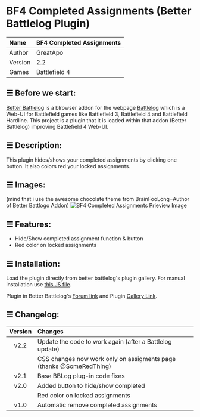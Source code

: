# BF4 Completed Assignments (Better Battlelog Plugin)

| Name   | BF4 Completed Assignments|
|:-------|:-------|
| Author | GreatApo|
| Version| 2.2|
| Games  | Battlefield 4|


## ☰ Before we start:

[Better Battlelog](https://getbblog.com/) is a blrowser addon for the webpage [Battlelog](http://battlelog.battlefield.com) which is a Web-UI for Battlefield games like Battlefield 3, Battlefield 4 and Battlefield Hardline. 
This project is a plugin that it is loaded within that addon (Better Battlelog) improving Battlefield 4 Web-UI.


## ☰ Description:

This plugin hides/shows your completed assignments by clicking one button. It also colors red your locked assignments.


## ☰ Images:

(mind that i use the awesome chocolate theme from BrainFooLong=Author of Better Battlogo Addon)
![BF4 Completed Assignments Prieview Image](https://getbblog.com/en/download?type=attachments&id=126358&file=completed-assignments.jpg "BF4 Completed Assignments Prieview")


## ☰ Features:
- Hide/Show completed assignment function & button
- Red color on locked assignments


## ☰ Installation:
Load the plugin directly from better battlelog's plugin gallery. For manual installation use [this JS file](../master/completed-assignments.js).

Plugin in Better Battlelog's [Forum link](https://getbblog.com/en/board/post/126360) and Plugin [Gallery Link](https://getbblog.com/en/plugin/126667/Completed-Assignments).


## ☰ Changelog:

|Version | Changes|
|:------:|:-------|
|v2.2    | Update the code to work again (after a Battlelog update)|
|        | CSS changes now work only on assigments page (thanks @SomeRedThing)|
|v2.1    | Base BBLog plug-in code fixes|
|v2.0    | Added button to hide/show completed|
|        | Red color on locked assignments|
|v1.0    | Automatic remove completed assignments|
